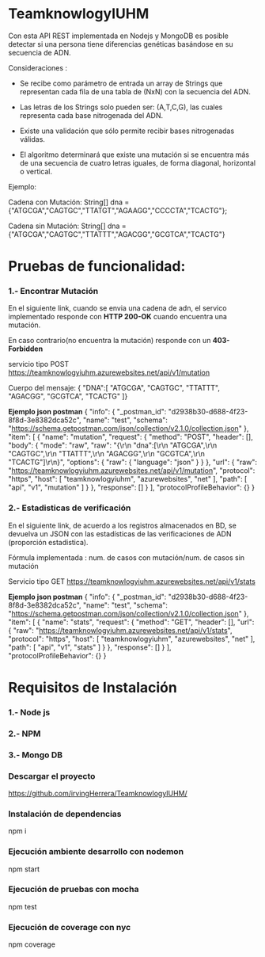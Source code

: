 # TeamknowlogyIUHM

Con esta API REST implementada en Nodejs y MongoDB es posible detectar si una persona tiene diferencias genéticas basándose en su secuencia de ADN. 

Consideraciones :

- Se recibe como parámetro de entrada un array de Strings que representan cada fila de una tabla
de (NxN) con la secuencia del ADN.

- Las letras de los Strings solo pueden ser: (A,T,C,G), las cuales representa cada base nitrogenada del ADN.

- Existe una validación que sólo permite recibir bases nitrogenadas válidas.

- El algoritmo determinará que existe una mutación si se encuentra más de una secuencia de cuatro letras iguales, de forma diagonal, horizontal o vertical.

Ejemplo:

Cadena con Mutación:
String[] dna = {"ATGCGA","CAGTGC","TTATGT","AGAAGG","CCCCTA","TCACTG"};

Cadena sin Mutación:
String[] dna = {"ATGCGA","CAGTGC","TTATTT","AGACGG","GCGTCA","TCACTG"}

# Pruebas de funcionalidad:

### 1.- Encontrar Mutación

En el siguiente link, cuando se envia una cadena de adn, el servico implementado responde con **HTTP 200-OK** cuando encuentra una mutación.

En caso contrario(no encuentra la mutación) responde con un **403-Forbidden**  

servicio tipo POST
 https://teamknowlogyiuhm.azurewebsites.net/api/v1/mutation
 
 Cuerpo del mensaje:
 {
   "DNA":[
       "ATGCGA",
       "CAGTGC",
       "TTATTT",
       "AGACGG",
       "GCGTCA",
       "TCACTG"
]}

**Ejemplo json postman** 
{
	"info": {
		"_postman_id": "d2938b30-d688-4f23-8f8d-3e8382dca52c",
		"name": "test",
		"schema": "https://schema.getpostman.com/json/collection/v2.1.0/collection.json"
	},
	"item": [
		{
			"name": "mutation",
			"request": {
				"method": "POST",
				"header": [],
				"body": {
					"mode": "raw",
					"raw": "{\r\n    \"dna\":[\r\n            \"ATGCGA\",\r\n    \"CAGTGC\",\r\n    \"TTATTT\",\r\n    \"AGACGG\",\r\n    \"GCGTCA\",\r\n    \"TCACTG\"]\r\n}",
					"options": {
						"raw": {
							"language": "json"
						}
					}
				},
				"url": {
					"raw": "https://teamknowlogyiuhm.azurewebsites.net/api/v1/mutation",
					"protocol": "https",
					"host": [
						"teamknowlogyiuhm",
						"azurewebsites",
						"net"
					],
					"path": [
						"api",
						"v1",
						"mutation"
					]
				}
			},
			"response": []
		}
	],
	"protocolProfileBehavior": {}
}

### 2.- Estadisticas de verificación

En el siguiente link, de acuerdo a los registros almacenados en BD,  se devuelva un JSON con las estadísticas de las verificaciones de ADN (proporción estadistica).

Fórmula implementada : num. de casos con mutación/num. de casos sin mutación

Servicio tipo GET
https://teamknowlogyiuhm.azurewebsites.net/api/v1/stats

**Ejemplo json postman** 
{
	"info": {
		"_postman_id": "d2938b30-d688-4f23-8f8d-3e8382dca52c",
		"name": "test",
		"schema": "https://schema.getpostman.com/json/collection/v2.1.0/collection.json"
	},
	"item": [
		{
			"name": "stats",
			"request": {
				"method": "GET",
				"header": [],
				"url": {
					"raw": "https://teamknowlogyiuhm.azurewebsites.net/api/v1/stats",
					"protocol": "https",
					"host": [
						"teamknowlogyiuhm",
						"azurewebsites",
						"net"
					],
					"path": [
						"api",
						"v1",
						"stats"
					]
				}
			},
			"response": []
		}
	],
	"protocolProfileBehavior": {}
}

# Requisitos de Instalación

### 1.- Node js

### 2.- NPM

### 3.- Mongo DB


### Descargar el proyecto
https://github.com/irvingHerrera/TeamknowlogyIUHM/

### Instalación de dependencias
 npm i

### Ejecución ambiente desarrollo con nodemon
 npm start
 
### Ejecución de pruebas con mocha
 npm test 
 
### Ejecución de coverage con nyc
 npm coverage


